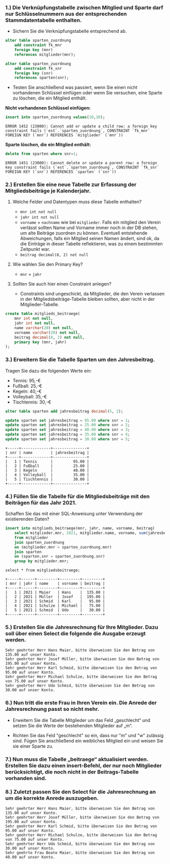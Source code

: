 ### 1.) Die Verknüpfungstabelle zwischen Mitglied und Sparte darf nur Schlüsselnummern aus der entsprechenden Stammdatentabelle enthalten.

+ Sichern Sie die Verknüpfungstabelle entsprechend ab.

```sql
alter table sparten_zuordnung 
    add constraint fk_mnr 
    foreign key (mnr) 
    references mitglieder(mnr);

alter table sparten_zuordnung 
    add constraint fk_snr 
    foreign key (snr) 
    references sparten(snr);
```

+ Testen Sie anschließend was passiert, wenn Sie einen nicht vorhandenen Schlüssel einfügen oder wenn Sie versuchen, eine Sparte zu löschen, die ein Mitglied enthält.

__Nicht vorhandenen Schlüssel einfügen:__

```sql
insert into sparten_zuordnung values(10,10);
```

```
ERROR 1452 (23000): Cannot add or update a child row: a foreign key constraint fails (`est`.`sparten_zuordnung`, CONSTRAINT `fk_mnr` FOREIGN KEY (`mnr`) REFERENCES `mitglieder` (`mnr`))
```

__Sparte löschen, die ein Mitglied enthält:__

```sql
delete from sparten where snr=1;
```

```
ERROR 1451 (23000): Cannot delete or update a parent row: a foreign key constraint fails (`est`.`sparten_zuordnung`, CONSTRAINT `fk_snr` FOREIGN KEY (`snr`) REFERENCES `sparten` (`snr`))
```

### 2.) Erstellen Sie eine neue Tabelle zur Erfassung der Mitgliedsbeiträge je Kalenderjahr.

1. Welche Felder und Datentypen muss diese Tabelle enthalten? 

   + `mnr int not null`
   + `jahr int not null`
   + `vorname` + `nachname` wie bei `mitglieder`. Falls ein mitglied den Verein verlässt sollten Name und Vorname immer noch in der DB stehen, um alte Beiträge zuordnen zu können. Eventuell entstehende Abweichungen, falls ein Mitglied seinen Namen ändert, sind ok, da die Einträge in dieser Tabelle reflektieren, was zu einem bestimmten Zeitpunkt war.
   + `beitrag decimal(8, 2) not null`

1. Wie wählen Sie den Primary Key?

   + `mnr` + `jahr`

1. Sollten Sie auch hier einen Constraint anlegen?

   + Constraints sind ungeschickt, da Mitglieder, die den Verein verlassen in der Mitgliedsbeiträge-Tabelle bleiben sollten, aber nicht in der Mitglieder-Tabelle.

```sql
create table mitglieds_beitraege(
    mnr int not null,
    jahr int not null,
    name varchar(20) not null,
    vorname varchar(20) not null,
    beitrag decimal(8, 2) not null,
    primary key (mnr, jahr)
);
```


### 3.) Erweitern Sie die Tabelle Sparten um den Jahresbeitrag.

Tragen Sie dazu die folgenden Werte ein:

+ Tennis: 95,-€
+ Fußball: 25,-€
+ Kegeln: 40,-€
+ Volleyball: 35,-€
+ Tischtennis: 30,-€

```sql
alter table sparten add jahresbeitrag decimal(5, 2);

update sparten set jahresbeitrag = 95.00 where snr = 1;
update sparten set jahresbeitrag = 25.00 where snr = 2;
update sparten set jahresbeitrag = 40.00 where snr = 3;
update sparten set jahresbeitrag = 35.00 where snr = 4;
update sparten set jahresbeitrag = 30.00 where snr = 5;
```

```
+-----+-------------+---------------+
| snr | name        | jahresbeitrag |
+-----+-------------+---------------+
|   1 | Tennis      |         95.00 |
|   2 | Fußball     |         25.00 |
|   3 | Kegeln      |         40.00 |
|   4 | Volleyball  |         35.00 |
|   5 | Tischtennis |         30.00 |
+-----+-------------+---------------+
```

### 4.) Füllen Sie die Tabelle für die Mitgliedsbeiträge mit den Beiträgen für das Jahr 2021. 

Schaffen Sie das mit einer SQL-Anweisung unter Verwendung der existierenden Daten?

```sql
insert into mitglieds_beitraege(mnr, jahr, name, vorname, beitrag)
    select mitglieder.mnr, 2021, mitglieder.name, vorname, sum(jahresbeitrag)
    from mitglieder
    join sparten_zuordnung 
    on (mitglieder.mnr = sparten_zuordnung.mnr)
    join sparten
    on (sparten.snr = sparten_zuordnung.snr)
    group by mitglieder.mnr;
```

`select * from mitgliedsbeitraege;`

```
+-----+------+---------+---------+---------+
| mnr | jahr | name    | vorname | beitrag |
+-----+------+---------+---------+---------+
|   1 | 2021 | Maier   | Hans    |  135.00 |
|   2 | 2021 | Müller  | Josef   |  195.00 |
|   3 | 2021 | Schmid  | Karl    |   95.00 |
|   4 | 2021 | Schulze | Michael |   75.00 |
|   5 | 2021 | Schmid  | Udo     |   30.00 |
+-----+------+---------+---------+---------+
```

### 5.) Erstellen Sie die Jahresrechnung für Ihre Mitglieder. Dazu soll über einen Select die folgende die Ausgabe erzeugt werden.

```
Sehr geehrter Herr Hans Maier, bitte überweisen Sie den Betrag von 135.00 auf unser Konto.
Sehr geehrter Herr Josef Müller, bitte überweisen Sie den Betrag von 195.00 auf unser Konto.
Sehr geehrter Herr Karl Schmid, bitte überweisen Sie den Betrag von 95.00 auf unser Konto.
Sehr geehrter Herr Michael Schulze, bitte überweisen Sie den Betrag von 75.00 auf unser Konto.
Sehr geehrter Herr Udo Schmid, bitte überweisen Sie den Betrag von 30.00 auf unser Konto.
```


### 6.) Nun tritt die erste Frau in Ihren Verein ein. Die Anrede der Jahresrechnung passt so nicht mehr. 

+ Erweitern Sie die Tabelle Mitglieder um das Feld „geschlecht“ und setzen Sie die Werte der bestehenden Mitglieder auf „m“. 

+ Richten Sie das Feld "geschlecht" so ein, dass nur "m" und "w" zulässig sind. Fügen Sie anschließend ein weibliches Mitglied ein und weisen Sie sie einer Sparte zu.

### 7.) Nun muss die Tabelle „beitraege“ aktualisiert werden. Erstellen Sie dazu einen insert-Befehl, der nur noch Mitglieder berücksichtigt, die noch nicht in der Beitrags-Tabelle vorhanden sind.

### 8.) Zuletzt passen Sie den Select für die Jahresrechnung an um die korrekte Anrede auszugeben.

```
Sehr geehrter Herr Hans Maier, bitte überweisen Sie den Betrag von 135.00 auf unser Konto.
Sehr geehrter Herr Josef Müller, bitte überweisen Sie den Betrag von 195.00 auf unser Konto.
Sehr geehrter Herr Karl Schmid, bitte überweisen Sie den Betrag von 95.00 auf unser Konto.
Sehr geehrter Herr Michael Schulze, bitte überweisen Sie den Betrag von 75.00 auf unser Konto.
Sehr geehrter Herr Udo Schmid, bitte überweisen Sie den Betrag von 30.00 auf unser Konto.
Sehr geehrte Frau Beate Maier, bitte überweisen Sie den Betrag von 40.00 auf unser Konto.
```